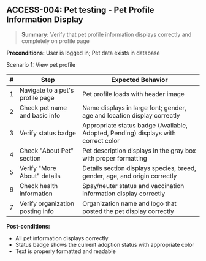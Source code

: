## **ACCESS-004:** Pet testing - Pet Profile Information Display  

> **Summary:** Verify that pet profile information displays correctly and completely on profile page  <br>

**Preconditions:** User is logged in; Pet data exists in database  

Scenario 1: View pet profile

 | \# | Step | Expected Behavior | 
 |----|------|-------------------| 
 | 1 | Navigate to a pet's profile page | Pet profile loads with header image |
 | 2 | Check pet name and basic info | Name displays in large font; gender, age and location display correctly |
 | 3 | Verify status badge | Appropriate status badge (Available, Adopted, Pending) displays with correct color |
 | 4 | Check "About Pet" section | Pet description displays in the gray box with proper formatting |
 | 5 | Verify "More About" details | Details section displays species, breed, gender, age, and origin correctly |
 | 6 | Check health information | Spay/neuter status and vaccination information display correctly |
 | 7 | Verify organization posting info | Organization name and logo that posted the pet display correctly |

**Post-conditions:**  
 - All pet information displays correctly
 - Status badge shows the current adoption status with appropriate color
 - Text is properly formatted and readable